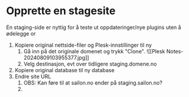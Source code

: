# Opprette en stagesite
En staging-side er nyttig for å teste ut oppdateringer/nye plugins uten å ødelegge or
1. Kopiere original nettside-filer og Plesk-innstillinger til ny
	1. Gå inn på det originale domenet og trykk "Clone".
![[Plesk Notes-20240809103955377.jpg]]
	1. Velg destinasjon, evt over tidligere staging.domene.no
3. Kopiere original database til ny database
4. Endre site URL
	1. OBS: Kan føre til at sailon.no ender på staging.sailon.no?
	2. 